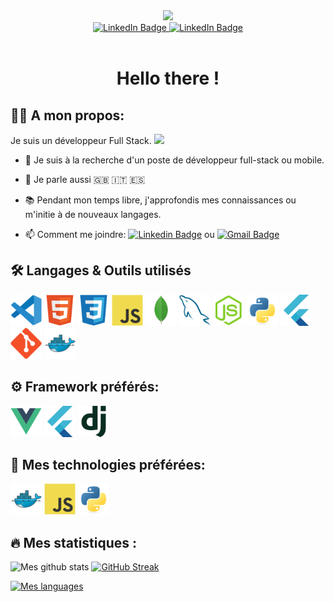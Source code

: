 <div align="center">
  <img src ="https://media.giphy.com/media/Tlb4G3sLepRkfp7Ytc/giphy.gif" width="135"/> 
  <div id="badges">
      <a href="https://www.linkedin.com/in/david-broccoli/">
        <img src="https://img.shields.io/badge/LinkedIn-blue?style=style=for-the-badge&logo=linkedin&logoColor=white" alt="LinkedIn Badge"/>
      </a>
      <a href="mailto:davidbroccoli@gmail.com">
        <img src="https://img.shields.io/badge/Gmail-D14836?style=style=for-the-badge&logo=gmail&logoColor=white" alt="LinkedIn Badge"/>
      </a>
  </div>
  <img src="https://komarev.com/ghpvc/?username=David-ODB57&style=flat-square&color=blue" alt=""/>
  <h1>Hello there !</h1>
</div>

<!--
[![GitHub followers](https://img.shields.io/github/followers/David-ODB57.svg?style=social&label=Follow&maxAge=2592000)](https://github.com/David-ODB57?tab=followers)
-->
## :man_technologist: A mon propos:
Je suis un développeur Full Stack. <img src="https://media.giphy.com/media/WUlplcMpOCEmTGBtBW/giphy.gif" width="30">
- :telescope: Je suis à la recherche d'un poste de développeur full-stack ou mobile.

- :tongue: Je parle aussi :uk: :it: :es:

- :books: Pendant mon temps libre, j'approfondis mes connaissances ou m'initie à de nouveaux langages.

- :mailbox: Comment me joindre: [![Linkedin Badge](https://img.shields.io/badge/LinkedIn-blue?style=style=for-the-badge&logo=Linkedin&logoColor=white)](https://www.linkedin.com/in/david-broccoli/) ou [![Gmail Badge](https://img.shields.io/badge/Gmail-D14836?style=style=for-the-badge&logo=gmail&logoColor=white)](mailto:davidbroccoli@gmail.com)


## :hammer_and_wrench: Langages & Outils utilisés
<div align="left">
  <img src="https://github.com/devicons/devicon/blob/master/icons/vscode/vscode-original.svg" title="VSCode" alt="VSCode" width="50"/>
  <img src="https://github.com/devicons/devicon/blob/master/icons/html5/html5-original.svg" title="HTML5" alt="HTML5" width="50"/>
  <img src="https://github.com/devicons/devicon/blob/master/icons/css3/css3-original.svg" title="CSS3" alt="CSS3" width="50"/>
  <img src="https://github.com/devicons/devicon/blob/master/icons/javascript/javascript-original.svg" title="JavaScript" alt="JavaScript" width="50"/>
  <img src="https://github.com/devicons/devicon/blob/master/icons/mongodb/mongodb-original.svg" title="MongoDB" alt="MongoDB" width="50"/>
  <img src="https://github.com/devicons/devicon/blob/master/icons/mysql/mysql-original.svg" title="MySQL"  alt="MySQL" width="50" />
  <img src="https://github.com/devicons/devicon/blob/master/icons/nodejs/nodejs-original.svg" title="NodeJS" alt="NodeJS" width="50" />
  <img src="https://github.com/devicons/devicon/blob/master/icons/python/python-original.svg" title="Python" alt="Python" width="50" />
  <img src="https://github.com/devicons/devicon/blob/master/icons/flutter/flutter-original.svg" title="Flutter" alt="Flutter" width="50"/>
  <img src="https://github.com/devicons/devicon/blob/master/icons/git/git-original.svg" title="Git" alt="Git" width="50"/>
  <img src="https://github.com/devicons/devicon/blob/master/icons/docker/docker-original.svg" title="Docker" alt="Docker" width="50"/>
   <!--
  <img src="https://github.com/devicons/devicon/blob/master/icons/amazonwebservices/amazonwebservices-original.svg" title="AWS" alt="AWS" width="50"/>
  <img src="https://github.com/devicons/devicon/blob/master/icons/androidstudio/androidstudio-original.svg" title="Android Studio" alt="Android Studio" width="50"/>
  <img src="https://github.com/devicons/devicon/blob/master/icons/postgresql/postgresql-original.svg" title="PostgreSQL"  alt="PostgreSQL" width="50" />
  -->
</div>

## :gear: Framework préférés:
<div align="left">
  <img src="https://github.com/devicons/devicon/blob/master/icons/vuejs/vuejs-original.svg" title="VueJS" alt="VueJS" width="50"/>
  <img src="https://github.com/devicons/devicon/blob/master/icons/flutter/flutter-original.svg" title="Flutter" alt="Flutter" width="50"/>
  <img src="https://github.com/devicons/devicon/blob/master/icons/django/django-plain.svg" title="Django" alt="Django" width="50"/>
</div>

## :test_tube: Mes technologies préférées:
<div align="left">
  <img src="https://github.com/devicons/devicon/blob/master/icons/docker/docker-original.svg" title="Docker" alt="Docker" width="50"/>
  <img src="https://github.com/devicons/devicon/blob/master/icons/javascript/javascript-original.svg" title="JavaScript" alt="JavaScript" width="50"/>
  <img src="https://github.com/devicons/devicon/blob/master/icons/python/python-original.svg" title="Python" alt="Python" width="50" />
</div>

## :fire: Mes statistiques :
![Mes github stats](https://github-readme-stats.vercel.app/api?username=David-ODB57&show_icons=true&theme=radical)
[![GitHub Streak](https://streak-stats.demolab.com?user=David-ODB57&theme=radical&locale=fr&date_format=j%20M%5B%20Y%5D)](https://git.io/streak-stats)

[![Mes languages](https://github-readme-stats.vercel.app/api/top-langs/?username=David-ODB57&theme=blue-green)](https://github.com/anuraghazra/github-readme-stats)

